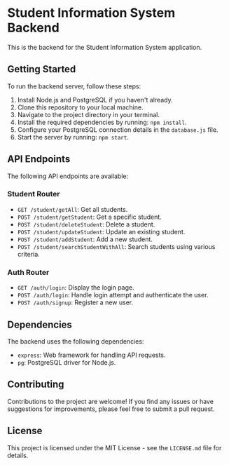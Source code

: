 <!DOCTYPE html>
<html>
<head>
  <title>Student Information System Backend</title>
</head>
<body>
  <h1>Student Information System Backend</h1>

  <p>This is the backend for the Student Information System application.</p>

  <h2>Getting Started</h2>
  <p>To run the backend server, follow these steps:</p>
  <ol>
    <li>Install Node.js and PostgreSQL if you haven't already.</li>
    <li>Clone this repository to your local machine.</li>
    <li>Navigate to the project directory in your terminal.</li>
    <li>Install the required dependencies by running: <code>npm install</code>.</li>
    <li>Configure your PostgreSQL connection details in the <code>database.js</code> file.</li>
    <li>Start the server by running: <code>npm start</code>.</li>
  </ol>

  <h2>API Endpoints</h2>
  <p>The following API endpoints are available:</p>
  <h3>Student Router</h3>
  <ul>
    <li><code>GET /student/getAll</code>: Get all students.</li>
    <li><code>POST /student/getStudent</code>: Get a specific student.</li>
    <li><code>POST /student/deleteStudent</code>: Delete a student.</li>
    <li><code>POST /student/updateStudent</code>: Update an existing student.</li>
    <li><code>POST /student/addStudent</code>: Add a new student.</li>
    <li><code>POST /student/searchStudentWithAll</code>: Search students using various criteria.</li>
  </ul>

  <h3>Auth Router</h3>
  <ul>
    <li><code>GET /auth/login</code>: Display the login page.</li>
    <li><code>POST /auth/login</code>: Handle login attempt and authenticate the user.</li>
    <li><code>POST /auth/signup</code>: Register a new user.</li>
  </ul>

  <h2>Dependencies</h2>
  <p>The backend uses the following dependencies:</p>
  <ul>
    <li><code>express</code>: Web framework for handling API requests.</li>
    <li><code>pg</code>: PostgreSQL driver for Node.js.</li>
  </ul>

  <h2>Contributing</h2>
  <p>Contributions to the project are welcome! If you find any issues or have suggestions for improvements, please feel free to submit a pull request.</p>

  <h2>License</h2>
  <p>This project is licensed under the MIT License - see the <code>LICENSE.md</code> file for details.</p>
</body>
</html>
